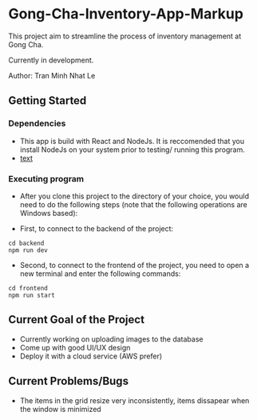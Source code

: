 # Gong-Cha-Inventory-App-Markup

This project aim to streamline the process of inventory management at Gong Cha. 

Currently in development.

Author: Tran Minh Nhat Le

## Getting Started 

### Dependencies 

* This app is build with React and NodeJs. It is reccomended that you install NodeJs on your system prior to testing/ running this program. 
* [text](https://nodejs.org/en/download)

### Executing program
* After you clone this project to the directory of your choice, you would need to do the following steps (note that the following operations are Windows based):

* First, to connect to the backend of the project: 

```
cd backend 
npm run dev 
```

* Second, to connect to the frontend of the project, you need to open a new terminal and enter the following commands: 

```
cd frontend
npm run start
```

## Current Goal of the Project

* Currently working on uploading images to the database 
* Come up with good UI/UX design 
* Deploy it with a cloud service (AWS prefer)


## Current Problems/Bugs

* The items in the grid resize very inconsistently, items dissapear when the window is minimized 
